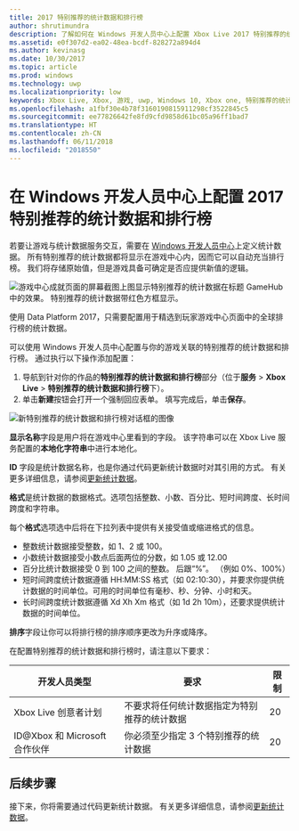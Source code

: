 ```yaml
---
title: 2017 特别推荐的统计数据和排行榜
author: shrutimundra
description: 了解如何在 Windows 开发人员中心上配置 Xbox Live 2017 特别推荐的统计数据和排行榜
ms.assetid: e0f307d2-ea02-48ea-bcdf-828272a894d4
ms.author: kevinasg
ms.date: 10/30/2017
ms.topic: article
ms.prod: windows
ms.technology: uwp
ms.localizationpriority: low
keywords: Xbox Live, Xbox, 游戏, uwp, Windows 10, Xbox one, 特别推荐的统计数据和排行榜, 排行榜, 统计数据 2017, Windows 开发人员中心
ms.openlocfilehash: a1fbf30e4b78f3160190815911298cf3522845c5
ms.sourcegitcommit: ee77826642fe8fd9cfd9858d61bc05a96ff1bad7
ms.translationtype: HT
ms.contentlocale: zh-CN
ms.lasthandoff: 06/11/2018
ms.locfileid: "2018550"
---
```

# <a name="configuring-featured-stats-and-leaderboards-2017-on-windows-dev-center"></a>在 Windows 开发人员中心上配置 2017 特别推荐的统计数据和排行榜

若要让游戏与统计数据服务交互，需要在 [Windows 开发人员中心](https://developer.microsoft.com/dashboard)上定义统计数据。 所有特别推荐的统计数据都将显示在游戏中心内，因而它可以自动充当排行榜。 我们将存储原始值，但是游戏具备可确定是否应提供新值的逻辑。

![游戏中心成就页面的屏幕截图](../../images/dev-center/featured-stats-and-leaderboards/featured-stats-and-leaderboards-2.png)上图显示特别推荐的统计数据在标题 GameHub 中的效果。 特别推荐的统计数据带红色方框显示。

使用 Data Platform 2017，只需要配置用于精选到玩家游戏中心页面中的全球排行榜的统计数据。

可以使用 Windows 开发人员中心配置与你的游戏关联的特别推荐的统计数据和排行榜。 通过执行以下操作添加配置：

1. 导航到针对你的作品的**特别推荐的统计数据和排行榜**部分（位于**服务** > **Xbox Live** > **特别推荐的统计数据和排行榜**下）。
2. 单击**新建**按钮会打开一个强制回应表单。 填写完成后，单击**保存**。

![新特别推荐的统计数据和排行榜对话框的图像](../../images/dev-center/featured-stats-and-leaderboards/featured-stats-and-leaderboards-1.png)

**显示名称**字段是用户将在游戏中心里看到的字段。 该字符串可以在 Xbox Live 服务配置的**本地化字符串**中进行本地化。

**ID** 字段是统计数据名称，也是你通过代码更新统计数据时对其引用的方式。 有关更多详细信息，请参阅[更新统计数据](../../leaderboards-and-stats-2017/player-stats-updating.md)。

**格式**是统计数据的数据格式。选项包括整数、小数、百分比、短时间跨度、长时间跨度和字符串。

每个**格式**选项选中后将在下拉列表中提供有关接受值或缩进格式的信息。

* 整数统计数据接受整数，如 1、2 或 100。
* 小数统计数据接受小数点后面两位的分数，如 1.05 或 12.00
* 百分比统计数据接受 0 到 100 之间的整数。 后跟“%”。 （例如 0%、100%）
* 短时间跨度统计数据遵循 HH:MM:SS 格式（如 02:10:30），并要求你提供统计数据的时间单位。可用的时间单位有毫秒、秒、分钟、小时和天。
* 长时间跨度统计数据遵循 Xd Xh Xm 格式（如 1d 2h 10m），还要求提供统计数据的时间单位。

**排序**字段让你可以将排行榜的排序顺序更改为升序或降序。

在配置特别推荐的统计数据和排行榜时，请注意以下要求：

| 开发人员类型 | 要求 | 限制 |
|----------------|-------------|-------|
| Xbox Live 创意者计划 | 不要求将任何统计数据指定为特别推荐的统计数据 | 20 |
| ID@Xbox 和 Microsoft 合作伙伴 | 你必须至少指定 3 个特别推荐的统计数据 | 20 |

## <a name="next-steps"></a>后续步骤

接下来，你将需要通过代码更新统计数据。  有关更多详细信息，请参阅[更新统计数据](../../leaderboards-and-stats-2017/player-stats-updating.md)。
